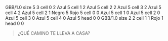 <gs-attire attire-url="https://raw.githubusercontent.com/MumukiProject/mumuki-guia-gobstones-pruebas-contenido-mumuki/master/assets/attires/config_1589299578012.json"></gs-attire>

<gs-board>
     GBB/1.0
     size 5 3
     cell 0 2 Azul 5 
     cell 1 2 Azul 5 
     cell 2 2 Azul 5 
     cell 3 2 Azul 5 
     cell 4 2 Azul 5 
     cell 2 1 Negro 5 Rojo 5 
     cell 0 0 Azul 5 
     cell 1 0 Azul 5 
     cell 2 0 Azul 5 
     cell 3 0 Azul 5 
     cell 4 0 Azul 5 
     head 0 0
</gs-board>






<gs-board>
  GBB/1.0
     size 2 2
     cell 1 1 Rojo 1 
     head 0 0
</gs-board>

> ¿QUÉ CAMINO TE LLEVA A CASA?